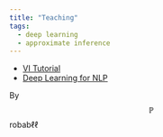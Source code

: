 ```yaml
---
title: "Teaching"
tags:
  - deep learning
  - approximate inference
---
```


* [VI Tutorial](https://vitutorial.github.io)
* [Deep Learning for NLP](https://probabll.github.io/teaching/dl4nlp/)

By $$\mathbb P$$ robab$\ell\ell$

